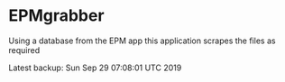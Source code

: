 # EPMgrabber
Using a database from the EPM app this application scrapes the files as required


Latest backup: Sun Sep 29 07:08:01 UTC 2019
